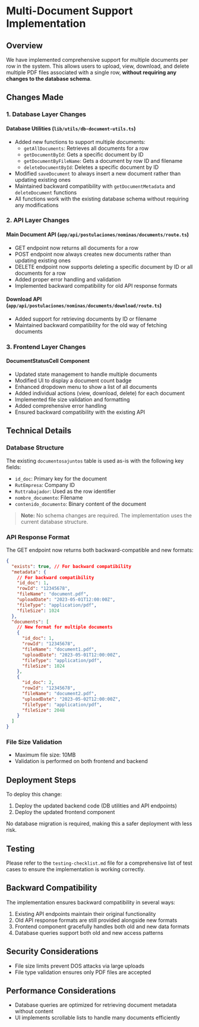# Multi-Document Support Implementation

## Overview

We have implemented comprehensive support for multiple documents per row in the system. This allows users to upload, view, download, and delete multiple PDF files associated with a single row, **without requiring any changes to the database schema**.

## Changes Made

### 1. Database Layer Changes

#### Database Utilities (`lib/utils/db-document-utils.ts`)

- Added new functions to support multiple documents:
  - `getAllDocuments`: Retrieves all documents for a row
  - `getDocumentById`: Gets a specific document by ID
  - `getDocumentByFileName`: Gets a document by row ID and filename
  - `deleteDocumentById`: Deletes a specific document by ID
- Modified `saveDocument` to always insert a new document rather than updating existing ones
- Maintained backward compatibility with `getDocumentMetadata` and `deleteDocument` functions
- All functions work with the existing database schema without requiring any modifications

### 2. API Layer Changes

#### Main Document API (`app/api/postulaciones/nominas/documents/route.ts`)

- GET endpoint now returns all documents for a row
- POST endpoint now always creates new documents rather than updating existing ones
- DELETE endpoint now supports deleting a specific document by ID or all documents for a row
- Added proper error handling and validation
- Implemented backward compatibility for old API response formats

#### Download API (`app/api/postulaciones/nominas/documents/download/route.ts`)

- Added support for retrieving documents by ID or filename
- Maintained backward compatibility for the old way of fetching documents

### 3. Frontend Layer Changes

#### DocumentStatusCell Component

- Updated state management to handle multiple documents
- Modified UI to display a document count badge
- Enhanced dropdown menu to show a list of all documents
- Added individual actions (view, download, delete) for each document
- Implemented file size validation and formatting
- Added comprehensive error handling
- Ensured backward compatibility with the existing API

## Technical Details

### Database Structure

The existing `documentosajuntos` table is used as-is with the following key fields:

- `id_doc`: Primary key for the document
- `RutEmpresa`: Company ID
- `Ruttrabajador`: Used as the row identifier
- `nombre_documento`: Filename
- `contenido_documento`: Binary content of the document

> **Note:** No schema changes are required. The implementation uses the current database structure.

### API Response Format

The GET endpoint now returns both backward-compatible and new formats:

```json
{
  "exists": true, // For backward compatibility
  "metadata": {
    // For backward compatibility
    "id_doc": 1,
    "rowId": "12345678",
    "fileName": "document.pdf",
    "uploadDate": "2023-05-01T12:00:00Z",
    "fileType": "application/pdf",
    "fileSize": 1024
  },
  "documents": [
    // New format for multiple documents
    {
      "id_doc": 1,
      "rowId": "12345678",
      "fileName": "document1.pdf",
      "uploadDate": "2023-05-01T12:00:00Z",
      "fileType": "application/pdf",
      "fileSize": 1024
    },
    {
      "id_doc": 2,
      "rowId": "12345678",
      "fileName": "document2.pdf",
      "uploadDate": "2023-05-02T12:00:00Z",
      "fileType": "application/pdf",
      "fileSize": 2048
    }
  ]
}
```

### File Size Validation

- Maximum file size: 10MB
- Validation is performed on both frontend and backend

## Deployment Steps

To deploy this change:

1. Deploy the updated backend code (DB utilities and API endpoints)
2. Deploy the updated frontend component

No database migration is required, making this a safer deployment with less risk.

## Testing

Please refer to the `testing-checklist.md` file for a comprehensive list of test cases to ensure the implementation is working correctly.

## Backward Compatibility

The implementation ensures backward compatibility in several ways:

1. Existing API endpoints maintain their original functionality
2. Old API response formats are still provided alongside new formats
3. Frontend component gracefully handles both old and new data formats
4. Database queries support both old and new access patterns

## Security Considerations

- File size limits prevent DOS attacks via large uploads
- File type validation ensures only PDF files are accepted

## Performance Considerations

- Database queries are optimized for retrieving document metadata without content
- UI implements scrollable lists to handle many documents efficiently
